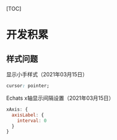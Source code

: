 [TOC]

# 开发积累

## 样式问题

显示小手样式（2021年03月15日）

```css
cursor: pointer;
```



Echats x轴显示间隔设置（2021年03月15日）

```javascript
xAxis: {   
  axisLabel: {
    interval: 0
  }
}
```

